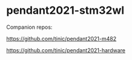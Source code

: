 # pendant2021-stm32wl

Companion repos:

https://github.com/tinic/pendant2021-m482

https://github.com/tinic/pendant2021-hardware
